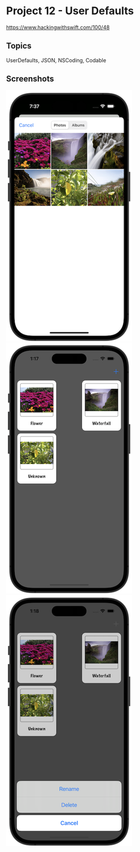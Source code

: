 # Project 12 - User Defaults

https://www.hackingwithswift.com/100/48

## Topics

UserDefaults, JSON, NSCoding, Codable

## Screenshots

![screenshot1](screenshots/screen01.png)
![screenshot1](screenshots/screen02.png)
![screenshot1](screenshots/screen03.png)

